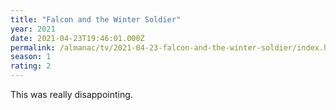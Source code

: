 ```yaml
---
title: "Falcon and the Winter Soldier"
year: 2021
date: 2021-04-23T19:46:01.000Z
permalink: /almanac/tv/2021-04-23-falcon-and-the-winter-soldier/index.html
season: 1
rating: 2
---
```


This was really disappointing.